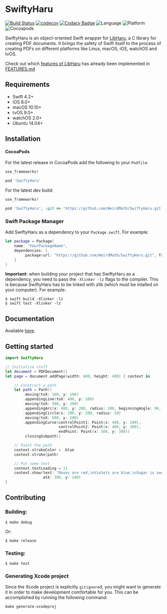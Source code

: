 # SwiftyHaru

[![Build Status](https://travis-ci.org/WeirdMath/SwiftyHaru.svg?branch=dev)](https://travis-ci.org/WeirdMath/SwiftyHaru)
[![codecov](https://codecov.io/gh/WeirdMath/SwiftyHaru/branch/dev/graph/badge.svg)](https://codecov.io/gh/WeirdMath/SwiftyHaru)
[![Codacy Badge](https://api.codacy.com/project/badge/Grade/66cfcbcec9884191a0f8aa1bef26deb8)](https://www.codacy.com/app/broadway_lamb/SwiftyHaru?utm_source=github.com&amp;utm_medium=referral&amp;utm_content=WeirdMath/SwiftyHaru&amp;utm_campaign=Badge_Grade)
![Language](https://img.shields.io/badge/Swift-4.2-orange.svg)
![Platform](https://img.shields.io/badge/platform-Linux%20%7C%20macOS%20%7C%20iOS%20%7C%20watchOS%20%7C%20tvOS-lightgrey.svg)
![Cocoapods](https://img.shields.io/cocoapods/v/SwiftyHaru.svg?style=flat)

SwiftyHaru is an object-oriented Swift wrapper for [LibHaru](https://github.com/libharu/libharu), a C library for creating PDF documents. It brings the safety of Swift itself to the process of creating PDFs on different platforms like Linux, macOS, iOS, watchOS and tvOS.

Check out which [features of LibHaru](https://github.com/libharu/libharu/wiki) has already been implemented in [FEATURES.md](FEATURES.md)

## Requirements

* Swift 4.2+
* iOS 8.0+
* macOS 10.10+
* tvOS 9.0+
* watchOS 2.0+
* Ubuntu 14.04+

## Installation

#### CocoaPods

For the latest release in CocoaPods add the following to your `Podfile`:

```ruby
use_frameworks!

pod 'SwiftyHaru'
```

For the latest dev build:

```ruby
use_frameworks!

pod 'SwiftyHaru', :git => 'https://github.com/WeirdMath/SwiftyHaru.git', :branch => 'dev'
```

### Swift Package Manager
Add SwiftyHaru as a dependency to your `Package.swift`. For example:

```swift
let package = Package(
    name: "YourPackageName",
    dependencies: [
        .package(url: "https://github.com/WeirdMath/SwiftyHaru.git", from: "0.3.0")
    ]
)
```

**Important:** when building your project that has SwiftyHaru as a dependency, 
you need to pass the `-Xlinker -lz` flags to the compiler. This is because SwiftyHaru has to be linked with zlib (which must be intalled on your computer). For example:

```
$ swift build -Xlinker -lz
$ swift test -Xlinker -lz
```

## Documentation

Available [here](https://weirdmath.github.io/SwiftyHaru/).

## Getting started

```swift
import SwiftyHaru

// Initialize stuff
let document = PDFDocument()
let page = document.addPage(width: 600, height: 400) { context in

    // Construct a path
    let path = Path()
        .moving(toX: 100, y: 100)
        .appendingLine(toX: 400, y: 100)
        .moving(toX: 500, y: 200)
        .appendingArc(x: 400, y: 200, radius: 100, beginningAngle: 90, endAngle: 180)
        .appendingCircle(x: 200, y: 200, radius: 50)
        .moving(toX: 500, y: 200)
        .appendingCurve(controlPoint1: Point(x: 400, y: 200),
                        controlPoint2: Point(x: 400, y: 300),
                        endPoint: Point(x: 500, y: 300))
        .closingSubpath()

    // Paint the path
    context.strokeColor = .blue
    context.stroke(path)

    // Put some text
    context.textLeading = 11
    context.show(text: "Roses are red,\nViolets are blue,\nSugar is sweet,\nAnd so are you.",
                 atX: 300, y: 200)
}
```

## Contributing

### Building:

```
$ make debug
```
Or:

```
$ make release
```

### Testing:

```
$ make test
```

### Generating Xcode project
Since the Xcode project is explicitly `gitignore`d, you might want to generate it in order to make development comfortable for you. This can be accomplished by running the following command:

```
make generate-xcodeproj
```

